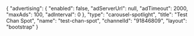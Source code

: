 {
    "advertising": {
        "enabled": false,
        "adServerUrl": null,
        "adTimeout": 2000,
        "maxAds": 100,
        "adInterval": 0
    },
    "type": "carousel-spotlight",
    "title": "Test Chan Spot",
    "name": "test-chan-spot",
    "channelId": "91846809",
    "layout": "bootstrap"
}